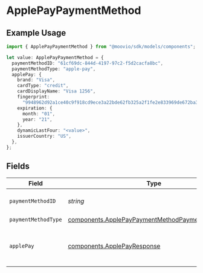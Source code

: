 # ApplePayPaymentMethod

## Example Usage

```typescript
import { ApplePayPaymentMethod } from "@moovio/sdk/models/components";

let value: ApplePayPaymentMethod = {
  paymentMethodID: "61cf69dc-844d-4197-97c2-f5d2cacfa8bc",
  paymentMethodType: "apple-pay",
  applePay: {
    brand: "Visa",
    cardType: "credit",
    cardDisplayName: "Visa 1256",
    fingerprint:
      "9948962d92a1ce40c9f918cd9ece3a22bde62fb325a2f1fe2e833969de672ba3",
    expiration: {
      month: "01",
      year: "21",
    },
    dynamicLastFour: "<value>",
    issuerCountry: "US",
  },
};
```

## Fields

| Field                                                                                                                  | Type                                                                                                                   | Required                                                                                                               | Description                                                                                                            |
| ---------------------------------------------------------------------------------------------------------------------- | ---------------------------------------------------------------------------------------------------------------------- | ---------------------------------------------------------------------------------------------------------------------- | ---------------------------------------------------------------------------------------------------------------------- |
| `paymentMethodID`                                                                                                      | *string*                                                                                                               | :heavy_check_mark:                                                                                                     | ID of the payment method.                                                                                              |
| `paymentMethodType`                                                                                                    | [components.ApplePayPaymentMethodPaymentMethodType](../../models/components/applepaypaymentmethodpaymentmethodtype.md) | :heavy_check_mark:                                                                                                     | N/A                                                                                                                    |
| `applePay`                                                                                                             | [components.ApplePayResponse](../../models/components/applepayresponse.md)                                             | :heavy_check_mark:                                                                                                     | Describes an Apple Pay token on a Moov account.                                                                        |